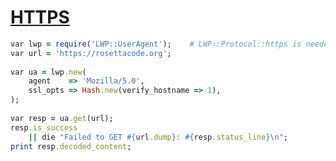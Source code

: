 [1]: http://rosettacode.org/wiki/HTTPS

# [HTTPS][1]

```ruby
var lwp = require('LWP::UserAgent');    # LWP::Protocol::https is needed
var url = 'https://rosettacode.org';
 
var ua = lwp.new(
    agent    => 'Mozilla/5.0',
    ssl_opts => Hash.new(verify_hostname => 1),
);
 
var resp = ua.get(url);
resp.is_success
    || die "Failed to GET #{url.dump}: #{resp.status_line}\n";
print resp.decoded_content;
```